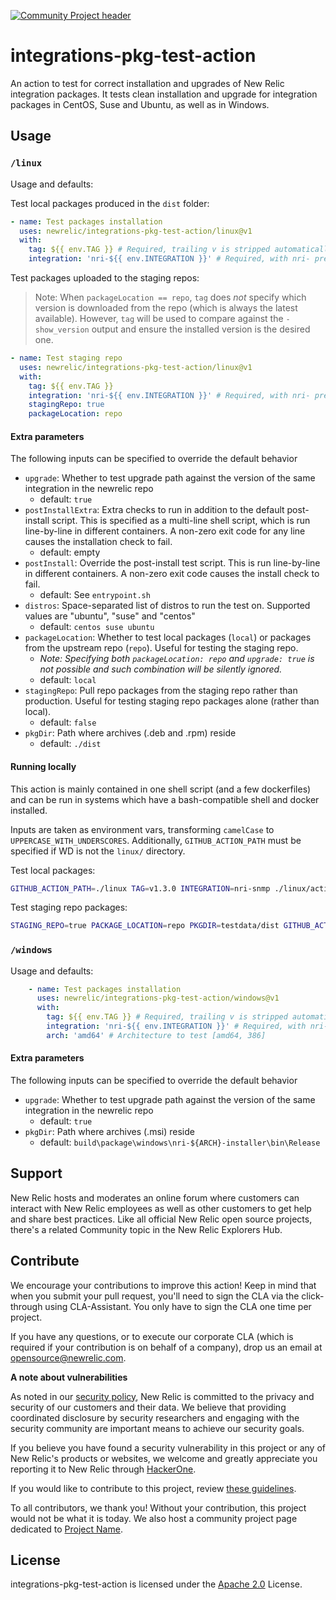 [![Community Project header](https://github.com/newrelic/opensource-website/raw/master/src/images/categories/Community_Project.png)](https://opensource.newrelic.com/oss-category/#community-project)

# integrations-pkg-test-action

An action to test for correct installation and upgrades of New Relic integration packages.
It tests clean installation and upgrade for integration packages in CentOS, Suse and Ubuntu, as well as in Windows.

## Usage

### `/linux`

Usage and defaults:

Test local packages produced in the `dist` folder:
```yaml
- name: Test packages installation
  uses: newrelic/integrations-pkg-test-action/linux@v1
  with:
    tag: ${{ env.TAG }} # Required, trailing v is stripped automatically if found
    integration: 'nri-${{ env.INTEGRATION }}' # Required, with nri- prefix
```

Test packages uploaded to the staging repos:

> Note: When `packageLocation == repo`, `tag` does *not* specify which version is downloaded from the repo (which is always the latest available).
> However, `tag` will be used to compare against the `-show_version` output and ensure the installed version is the desired one.

```yaml
- name: Test staging repo
  uses: newrelic/integrations-pkg-test-action/linux@v1
  with:
    tag: ${{ env.TAG }}
    integration: 'nri-${{ env.INTEGRATION }}' # Required, with nri- prefix
    stagingRepo: true
    packageLocation: repo
```

#### Extra parameters

The following inputs can be specified to override the default behavior

* `upgrade`: Whether to test upgrade path against the version of the same integration in the newrelic repo
  - default: `true`
* `postInstallExtra`: Extra checks to run in addition to the default post-install script. This is specified as a multi-line shell script, which is run line-by-line in different containers. A non-zero exit code for any line causes the installation check to fail.
  - default: empty
* `postInstall`: Override the post-install test script. This is run line-by-line in different containers. A non-zero exit code causes the install check to fail.
  - default: See `entrypoint.sh`
* `distros`: Space-separated list of distros to run the test on. Supported values are "ubuntu", "suse" and "centos"
  - default: `centos suse ubuntu`
* `packageLocation`: Whether to test local packages (`local`) or packages from the upstream repo (`repo`). Useful for testing the staging repo.
  - *Note: Specifying both `packageLocation: repo` and `upgrade: true` is not possible and such combination will be silently ignored.*
  - default: `local`
* `stagingRepo`: Pull repo packages from the staging repo rather than production. Useful for testing staging repo packages alone (rather than local).
  - default: `false`
* `pkgDir`: Path where archives (.deb and .rpm) reside
  - default: `./dist`

#### Running locally

This action is mainly contained in one shell script (and a few dockerfiles) and can be run in systems which have a bash-compatible shell and docker installed.

Inputs are taken as environment vars, transforming `camelCase` to `UPPERCASE_WITH_UNDERSCORES`. Additionally, `GITHUB_ACTION_PATH` must be specified if WD is not the `linux/` directory.

Test local packages:
```bash
GITHUB_ACTION_PATH=./linux TAG=v1.3.0 INTEGRATION=nri-snmp ./linux/action.sh
```

Test staging repo packages:
```bash
STAGING_REPO=true PACKAGE_LOCATION=repo PKGDIR=testdata/dist GITHUB_ACTION_PATH=./linux TAG=v1.3.0 INTEGRATION=nri-snmp ./linux/action.sh
```

### `/windows`

Usage and defaults:
```yaml
    - name: Test packages installation
      uses: newrelic/integrations-pkg-test-action/windows@v1
      with:
        tag: ${{ env.TAG }} # Required, trailing v is stripped automatically if found
        integration: 'nri-${{ env.INTEGRATION }}' # Required, with nri- prefix
        arch: 'amd64' # Architecture to test [amd64, 386]
```
#### Extra parameters

The following inputs can be specified to override the default behavior

* `upgrade`: Whether to test upgrade path against the version of the same integration in the newrelic repo
  - default: `true`
* `pkgDir`: Path where archives (.msi) reside
  - default: `build\package\windows\nri-${ARCH}-installer\bin\Release`

## Support

New Relic hosts and moderates an online forum where customers can interact with New Relic employees as well as other customers to get help and share best practices. Like all official New Relic open source projects, there's a related Community topic in the New Relic Explorers Hub.

## Contribute

We encourage your contributions to improve this action! Keep in mind that when you submit your pull request, you'll need to sign the CLA via the click-through using CLA-Assistant. You only have to sign the CLA one time per project.

If you have any questions, or to execute our corporate CLA (which is required if your contribution is on behalf of a company), drop us an email at opensource@newrelic.com.

**A note about vulnerabilities**

As noted in our [security policy](../../security/policy), New Relic is committed to the privacy and security of our customers and their data. We believe that providing coordinated disclosure by security researchers and engaging with the security community are important means to achieve our security goals.

If you believe you have found a security vulnerability in this project or any of New Relic's products or websites, we welcome and greatly appreciate you reporting it to New Relic through [HackerOne](https://hackerone.com/newrelic).

If you would like to contribute to this project, review [these guidelines](./CONTRIBUTING.md).

To all contributors, we thank you!  Without your contribution, this project would not be what it is today.  We also host a community project page dedicated to [Project Name](<LINK TO https://opensource.newrelic.com/projects/... PAGE>).

## License
integrations-pkg-test-action is licensed under the [Apache 2.0](http://apache.org/licenses/LICENSE-2.0.txt) License.
